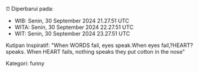 ⏰ Diperbarui pada:
- WIB: Senin, 30 September 2024 21.27.51 UTC
- WITA: Senin, 30 September 2024 22.27.51 UTC
- WIT: Senin, 30 September 2024 23.27.51 UTC

Kutipan Inspiratif:
"When WORDS fail, eyes speak.When eyes fail,?HEART? speaks. When HEART fails, nothing speaks they put cotton in the nose"


Kategori: funny

